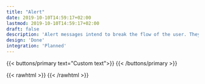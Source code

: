 ```yaml
---
title: "Alert"
date: 2019-10-10T14:59:17+02:00
lastmod: 2019-10-10T14:59:17+02:00
draft: false
description: 'Alert messages intend to break the flow of the user. They aim to raise awareness about key decisions that users have to make.'
design: 'Done'
integration: 'Planned'
---
```



{{< buttons/primary text="Custom text">}}
{{< /buttons/primary >}}

{{< rawhtml >}}
{{< /rawhtml >}}
